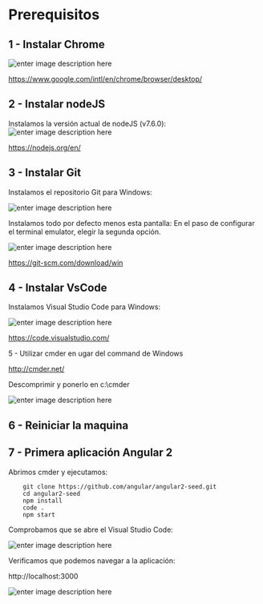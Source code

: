 # Prerequisitos


 1 - Instalar Chrome
----------


 ![enter image description here](https://i.imgur.com/XnaE7zU.png)
 
https://www.google.com/intl/en/chrome/browser/desktop/




2 - Instalar nodeJS
----------

 Instalamos la versión actual de nodeJS (v7.6.0):
 ![enter image description here](https://i.imgur.com/3QuEy7D.png)

	

https://nodejs.org/en/



 3 - Instalar Git
----------


 Instalamos el repositorio Git para Windows:
 
 ![enter image description here](https://i.imgur.com/w9nMeT0.png)
	

	 


Instalamos todo por defecto menos esta pantalla:
En el paso de configurar el terminal emulator, elegir la segunda opción.

![enter image description here](https://i.imgur.com/sVPCY72.png)
 
https://git-scm.com/download/win


 4 - Instalar VsCode
----------


 Instalamos Visual Studio Code para Windows:


![enter image description here](https://i.imgur.com/HipCN8R.png)
	
	

 https://code.visualstudio.com/

 5 - Utilizar cmder en ugar del command de Windows

 http://cmder.net/

 Descomprimir y ponerlo en c:\cmder

 ![enter image description here](https://i.imgur.com/xxQMW63.png)

 6 - Reiniciar la maquina
----------


 7 - Primera aplicación Angular 2
-----------
 
Abrimos cmder y ejecutamos:

	

		git clone https://github.com/angular/angular2-seed.git
		cd angular2-seed
		npm install
		code .
		npm start

 
Comprobamos que se abre el Visual Studio Code:

![enter image description here](https://i.imgur.com/9XONpxJ.png)

Verificamos que podemos navegar a la aplicación:

http://localhost:3000

![enter image description here](https://i.imgur.com/r5PZGk2.png)






